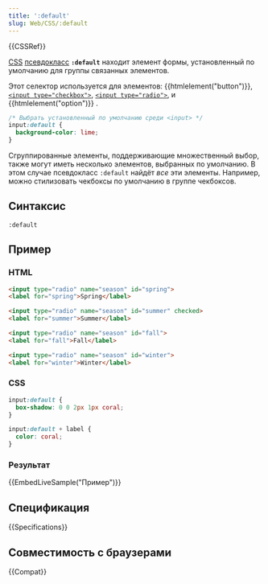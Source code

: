 ```yaml
---
title: ':default'
slug: Web/CSS/:default
---
```


{{CSSRef}}

[CSS](/ru/docs/Web/CSS) [псевдокласс](/ru/docs/Web/CSS/Псевдо-классы) **`:default`** находит элемент формы, установленный по умолчанию для группы связанных элементов.

Этот селектор используется для элементов: {{htmlelement("button")}}, [`<input type="checkbox">`](/ru/docs/Web/HTML/Element/input/checkbox), [`<input type="radio">`](/ru/docs/Web/HTML/Element/input/radio), и {{htmlelement("option")}} .

```css
/* Выбрать установленный по умолчанию среди <input> */
input:default {
  background-color: lime;
}
```

Сгруппированные элементы, поддерживающие множественный выбор, также могут иметь несколько элементов, выбранных по умолчанию. В этом случае псевдокласс `:default` найдёт _все_ эти элементы. Например, можно стилизовать чекбоксы по умолчанию в группе чекбоксов.

## Синтаксис

```
:default
```

## Пример

### HTML

```html
<input type="radio" name="season" id="spring">
<label for="spring">Spring</label>

<input type="radio" name="season" id="summer" checked>
<label for="summer">Summer</label>

<input type="radio" name="season" id="fall">
<label for="fall">Fall</label>

<input type="radio" name="season" id="winter">
<label for="winter">Winter</label>
```

### CSS

```css
input:default {
  box-shadow: 0 0 2px 1px coral;
}

input:default + label {
  color: coral;
}
```

### Результат

{{EmbedLiveSample("Пример")}}

## Спецификация

{{Specifications}}

## Совместимость с браузерами

{{Compat}}
